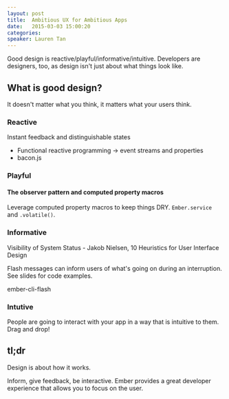 ```yaml
---
layout: post
title:  Ambitious UX for Ambitious Apps 
date:   2015-03-03 15:00:20
categories:
speaker: Lauren Tan
---
```


Good design is reactive/playful/informative/intuitive. Developers are
designers, too, as design isn't just about what things look like.

## What is good design?

It doesn't matter what you think, it matters what your users think.

### Reactive

Instant feedback and distinguishable states

  * Functional reactive programming -> event streams and properties
  * bacon.js

### Playful

#### The observer pattern and computed property macros

Leverage computed property macros to keep things DRY.
`Ember.service` and `.volatile()`.


### Informative

Visibility of System Status - Jakob Nielsen, 10 Heuristics for User Interface Design

Flash messages can inform users of what's going on during an interruption. See slides for code examples.

ember-cli-flash

### Intutive

People are going to interact with your app in a way that is intuitive to them. Drag and drop!


## tl;dr

Design is about how it works.

Inform, give feedback, be interactive. Ember provides a great developer experience that allows
you to focus on the user.
